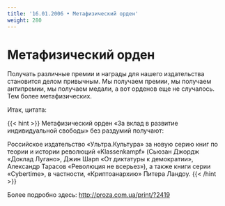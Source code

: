 ```yaml
---
title: '16.01.2006 • Метафизический орден'
weight: 280
---
```


# Метафизический орден

Получать различные премии и награды для нашего издательства становится делом привычным. Мы получаем премии, мы получаем антипремии, мы получаем медали, а вот орденов еще не случалось. Тем более метафизических.

Итак, цитата:

{{< hint >}}
Метафизический орден «За вклад в развитие индивидуальной свободы» без раздумий получают:

Российское издательство «Ультра.Культура» за новую серию книг по теории и истории революций «Klassenkampf» (Сьюзан Джордж «Доклад Лугано», Джин Шарп «От диктатуры к демократии», Александр Тарасов «Революция не всерьез»), а также книги серии «Cybertime», в частности, «Криптоанархию» Питера Ландоу.
{{< /hint >}}

Более подробно здесь:
http://proza.com.ua/print/?2419